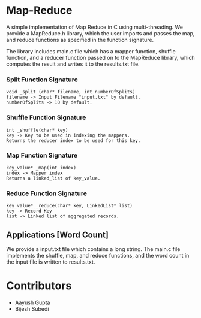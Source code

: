 # Map-Reduce

A simple implementation of Map Reduce in C using multi-threading. We provide a MapReduce.h library, which the user imports and
passes the map, and reduce functions as specified in the function signature. 

The library includes main.c file which has a mapper function, shuffle function, and a reducer function passed on to the 
MapReduce library, which computes the result and writes it to the results.txt file. 

### Split Function Signature
```
void _split (char* filename, int numberOfSplits) 
filename -> Input Filename "input.txt" by default. 
numberOfSplits -> 10 by default. 
```

### Shuffle Function Signature
```
int _shuffle(char* key) 
key -> Key to be used in indexing the mappers. 
Returns the reducer index to be used for this key. 
```

### Map Function Signature
```
key_value* _map(int index)
index -> Mapper index
Returns a linked_list of key_value. 
```

### Reduce Function Signature
```
key_value* _reduce(char* key, LinkedList* list)
key -> Record Key
list -> Linked list of aggregated records. 
```

## Applications [Word Count]
We provide a input.txt file which contains a long string. The main.c file implements the shuffle, map, and reduce functions, and
the word count in the input file is written to results.txt.

# Contributors
- Aayush Gupta
- Bijesh Subedi
